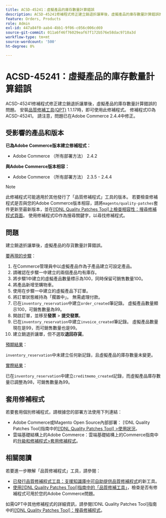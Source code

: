 ```yaml
---
title: ACSD-45241：虛擬產品的庫存數量計算錯誤
description: ACSD-45241修補程式修正建立銷退折讓單後，虛擬產品的庫存數量計算錯誤的問題。 安裝[Quality Patches Tool (QPT)](https://experienceleague.adobe.com/zh-hant/docs/commerce-operations/tools/quality-patches-tool/quality-patches-tool-to-self-serve-quality-patches) 1.1.17時，即可使用此修補程式。 修補程式ID為ACSD-45241。 請注意，問題已在Adobe Commerce 2.4.4中修正。
feature: Orders, Products
role: Admin
exl-id: 447a84f0-aab4-4bb1-9f06-c056c006cd69
source-git-commit: 011a6f46f76029eaf67f172b576e58dac9710a3d
workflow-type: tm+mt
source-wordcount: '500'
ht-degree: 0%

---
```


# ACSD-45241：虛擬產品的庫存數量計算錯誤

ACSD-45241修補程式修正建立銷退折讓單後，虛擬產品的庫存數量計算錯誤的問題。 安裝[品質修補工具(QPT)](https://experienceleague.adobe.com/zh-hant/docs/commerce-operations/tools/quality-patches-tool/quality-patches-tool-to-self-serve-quality-patches) 1.1.17時，即可使用此修補程式。 修補程式ID為ACSD-45241。 請注意，問題已在Adobe Commerce 2.4.4中修正。

## 受影響的產品和版本

**已為Adobe Commerce版本建立修補程式：**

* Adobe Commerce （所有部署方法） 2.4.2

**與Adobe Commerce版本相容：**

* Adobe Commerce （所有部署方法） 2.3.5 - 2.4.4

>[!NOTE]
>
>此修補程式可能適用於其他發行了「品質修補程式」工具的版本。 若要檢查修補程式是否與您的Adobe Commerce版本相容，請將`magento/quality-patches`套件更新至最新版本，並在[[!DNL Quality Patches Tool]上檢查相容性：搜尋修補程式頁面](https://experienceleague.adobe.com/zh-hant/docs/commerce-operations/tools/quality-patches-tool/quality-patches-tool-to-self-serve-quality-patches)。 使用修補程式ID作為搜尋關鍵字，以尋找修補程式。

## 問題

建立銷退折讓單後，虛擬產品的存貨數量計算錯誤。

<u>要再現的步驟</u>：

1. 在Commerce管理員中以虛擬產品作為子產品建立可設定產品。
1. 請確認在步驟一中建立的兩個產品均有庫存。
1. 將步驟1中建立的虛擬產品數量標示為100，同時保留可銷售數量100。
1. 將產品新增至購物車。
1. 使用在步驟一中建立的虛擬產品下訂單。
1. 將訂單狀態維持為「擱置中」。 無需處理付款。
1. 已在`inventory_reservation`中建立`order_created`筆記錄。 虛擬產品數量顯示100，可銷售數量為99。
1. 開啟訂單，並移至&#x200B;**發票** > **提交發票**。
1. 已在`inventory_reservation`中建立`invoice_created`筆記錄。 虛擬產品數量現在是99，而可銷售數量也是99。
1. 建立銷退折讓單，但不選取&#x200B;**退回存貨**。

<u>預期結果</u>：

`inventory_reservation`中未建立任何新記錄，且虛擬產品的庫存數量未變更。

<u>實際結果</u>：

已在`inventory_reservation`中建立`creditmemo_created`記錄，而虛擬產品庫存數量已調整為98，可銷售數量為99。

## 套用修補程式

若要套用個別修補程式，請根據您的部署方法使用下列連結：

* Adobe Commerce或Magento Open Source內部部署： [!DNL Quality Patches Tool]指南中的[[!DNL Quality Patches Tool] >使用狀況](/help/tools/quality-patches-tool/usage.md)。
* 雲端基礎結構上的Adobe Commerce：雲端基礎結構上的Commerce指南中的[升級和修補程式>套用修補程式](https://experienceleague.adobe.com/docs/commerce-cloud-service/user-guide/develop/upgrade/apply-patches.html?lang=zh-Hant)。

## 相關閱讀

若要進一步瞭解「品質修補程式」工具，請參閱：

* [已發行品質修補程式工具：支援知識庫中可自助提供品質修補程式](https://experienceleague.adobe.com/zh-hant/docs/commerce-operations/tools/quality-patches-tool/quality-patches-tool-to-self-serve-quality-patches)的新工具。
* [使用[!DNL Quality Patches Tool]指南中的「品質修補工具」](/help/tools/quality-patches-tool/patches-available-in-qpt/check-patch-for-magento-issue-with-magento-quality-patches.md)，檢查是否有修補程式可用於您的Adobe Commerce問題。

如需QPT中其他修補程式的詳細資訊，請參閱[!DNL Quality Patches Tool]指南中的[[!DNL Quality Patches Tool]：搜尋修補程式](https://experienceleague.adobe.com/tools/commerce-quality-patches/index.html?lang=zh-Hant)。
